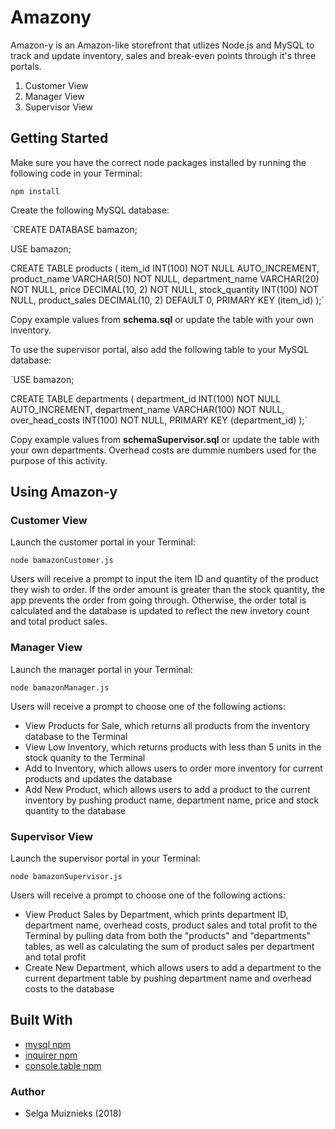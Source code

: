 # Amazony

Amazon-y is an Amazon-like storefront that utlizes Node.js and MySQL to track and update inventory, sales and break-even points through it's three portals.

1. Customer View
2. Manager View
3. Supervisor View

## Getting Started

Make sure you have the correct node packages installed by running the following code in your Terminal:

`npm install`

Create the following MySQL database:

`CREATE DATABASE bamazon;

USE bamazon;

CREATE TABLE products (
item_id INT(100) NOT NULL AUTO_INCREMENT,
product_name VARCHAR(50) NOT NULL,
department_name VARCHAR(20) NOT NULL,
price DECIMAL(10, 2) NOT NULL,
stock_quantity INT(100) NOT NULL,
product_sales DECIMAL(10, 2) DEFAULT 0,
PRIMARY KEY (item_id)
);`

Copy example values from **schema.sql** or update the table with your own inventory.

To use the supervisor portal, also add the following table to your MySQL database:

`USE bamazon;

CREATE TABLE departments (
department_id INT(100) NOT NULL AUTO_INCREMENT,
department_name VARCHAR(100) NOT NULL,
over_head_costs INT(100) NOT NULL,
PRIMARY KEY (department_id)
);`

Copy example values from **schemaSupervisor.sql** or update the table with your own departments. Overhead costs are dummie numbers used for the purpose of this activity.

## Using Amazon-y

### Customer View

Launch the customer portal in your Terminal:

`node bamazonCustomer.js`

Users will receive a prompt to input the item ID and quantity of the product they wish to order. If the order amount is greater than the stock quantity, the app prevents the order from going through. Otherwise, the order total is calculated and the database is updated to reflect the new invetory count and total product sales.

### Manager View

Launch the manager portal in your Terminal:

`node bamazonManager.js`

Users will receive a prompt to choose one of the following actions:

* View Products for Sale, which returns all products from the inventory database to the Terminal
* View Low Inventory, which returns products with less than 5 units in the stock quanity to the Terminal
* Add to Inventory, which allows users to order more inventory for current products and updates the database
* Add New Product, which allows users to add a product to the current inventory by pushing product name, department name, price and stock quantity to the database

### Supervisor View

Launch the supervisor portal in your Terminal:

`node bamazonSupervisor.js`

Users will receive a prompt to choose one of the following actions:

* View Product Sales by Department, which prints department ID, department name, overhead costs, product sales and total profit to the Terminal by pulling data from both the "products" and "departments" tables, as well as calculating the sum of product sales per department and total profit
* Create New Department, which allows users to add a department to the current department table by pushing department name and overhead costs to the database

## Built With

* [mysql npm](https://www.npmjs.com/package/mysql)
* [inquirer npm](https://www.npmjs.com/package/inquirer)
* [console.table npm](https://www.npmjs.com/package/console.table)

### Author

* Selga Muiznieks (2018)

